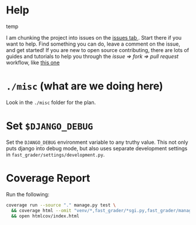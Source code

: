 # Help

temp

I am chunking the project into issues on the [issues tab
](https://github.com/jdevries3133/fast_grader/issues). Start there if you
want to help. Find something you can do, leave a comment on the issue, and
get started! If you are new to open source contributing, there are lots of
guides and tutorials to help you through the _issue => fork => pull request_
workflow, like [this one
](https://github.com/firstcontributions/first-contributions)

# `./misc` (what are we doing here)

Look in the `./misc` folder for the plan.

# Set `$DJANGO_DEBUG`

Set the `DJANGO_DEBUG` environment variable to any truthy value. This not only
puts django into debug mode, but also uses separate development settings in
`fast_grader/settings/development.py`.

# Coverage Report

Run the following:

```bash
coverage run --source "." manage.py test \
  && coverage html --omit "venv/*,fast_grader/*sgi.py,fast_grader/manage.py" \
  && open htmlcov/index.html
```
